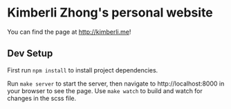 # Kimberli Zhong's personal website

You can find the page at http://kimberli.me! 

## Dev Setup
First run `npm install` to install project dependencies.

Run `make server` to start the server, then navigate to http://localhost:8000 in your browser to see the page.
Use `make watch` to build and watch for changes in the scss file.
